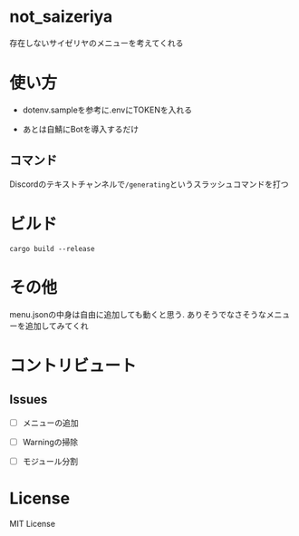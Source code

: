 # not_saizeriya

存在しないサイゼリヤのメニューを考えてくれる

# 使い方

- dotenv.sampleを参考に.envにTOKENを入れる

- あとは自鯖にBotを導入するだけ

## コマンド

Discordのテキストチャンネルで`/generating`というスラッシュコマンドを打つ

# ビルド

```
cargo build --release
```

# その他

menu.jsonの中身は自由に追加しても動くと思う. ありそうでなさそうなメニューを追加してみてくれ

# コントリビュート

## Issues

- [ ] メニューの追加

- [ ] Warningの掃除

- [ ] モジュール分割
# License

MIT License